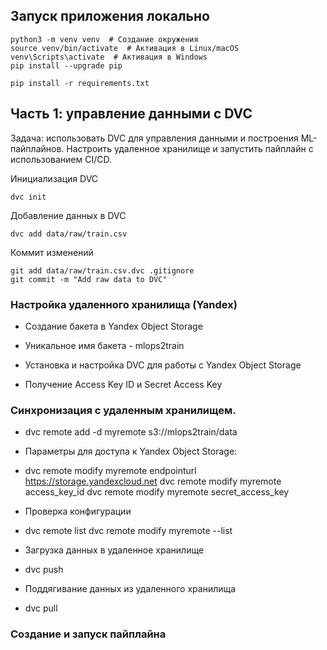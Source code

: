 ## Запуск приложения локально

    python3 -m venv venv  # Создание окружения
    source venv/bin/activate  # Активация в Linux/macOS
    venv\Scripts\activate  # Активация в Windows
    pip install --upgrade pip
    
    pip install -r requirements.txt

## Часть 1: управление данными с DVC
Задача: использовать DVC для управления данными и построения ML-пайплайнов. Настроить удаленное хранилище и запустить пайплайн с использованием CI/CD.

Инициализация DVC
        
    dvc init

Добавление данных в DVC

    dvc add data/raw/train.csv

Коммит изменений

    git add data/raw/train.csv.dvc .gitignore
    git commit -m "Add raw data to DVC"

### Настройка удаленного хранилища (Yandex)
- Создание бакета в Yandex Object Storage
- Уникальное имя бакета - mlops2train

- Установка и настройка DVC для работы с Yandex Object Storage
- Получение Access Key ID и Secret Access Key

### Синхронизация с удаленным хранилищем.

- dvc remote add -d myremote s3://mlops2train/data

- Параметры для доступа к Yandex Object Storage:
- dvc remote modify myremote endpointurl https://storage.yandexcloud.net
  dvc remote modify myremote access_key_id <your-access-key-id>
  dvc remote modify myremote secret_access_key <your-secret-access-key>

- Проверка конфигурации 
- dvc remote list
  dvc remote modify myremote --list

- Загрузка данных в удаленное хранилище
- dvc push
- Поддягивание данных из удаленного хранилища
- dvc pull

### Создание и запуск пайплайна